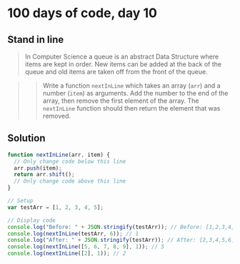 # 100 days of code, day 10

## Stand in line

> In Computer Science a queue is an abstract Data Structure where items are kept in order. New items can be added at the back of the queue and old items are taken off from the front of the queue.

> > Write a function `nextInLine` which takes an array (`arr`) and a number (`item`) as arguments.
> > Add the number to the end of the array, then remove the first element of the array.
> > The `nextInLine` function should then return the element that was removed.

## Solution

```javascript
function nextInLine(arr, item) {
  // Only change code below this line
  arr.push(item);
  return arr.shift();
  // Only change code above this line
}

// Setup
var testArr = [1, 2, 3, 4, 5];

// Display code
console.log("Before: " + JSON.stringify(testArr)); // Before: [1,2,3,4,5]
console.log(nextInLine(testArr, 6)); // 1
console.log("After: " + JSON.stringify(testArr)); // After: [2,3,4,5,6]
console.log(nextInLine([5, 6, 7, 8, 9], 1)); // 5
console.log(nextInLine([2], 1)); // 2
```
